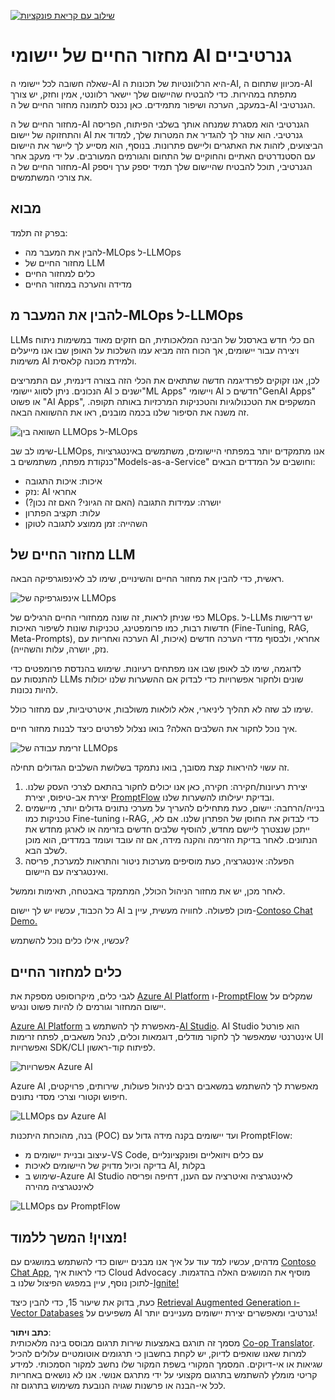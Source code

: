 <!--
CO_OP_TRANSLATOR_METADATA:
{
  "original_hash": "27a5347a5022d5ef0a72ab029b03526a",
  "translation_date": "2025-07-09T15:55:54+00:00",
  "source_file": "14-the-generative-ai-application-lifecycle/README.md",
  "language_code": "he"
}
-->
[![שילוב עם קריאת פונקציות](../../../translated_images/14-lesson-banner.066d74a31727ac121eeac06376a068a397d8e335281e63ce94130d11f516e46b.he.png)](https://aka.ms/gen-ai-lesson14-gh?WT.mc_id=academic-105485-koreyst)

# מחזור החיים של יישומי AI גנרטיביים

שאלה חשובה לכל יישומי ה-AI היא הרלוונטיות של תכונות ה-AI, מכיוון שתחום ה-AI מתפתח במהירות. כדי להבטיח שהיישום שלך יישאר רלוונטי, אמין וחזק, יש צורך במעקב, הערכה ושיפור מתמידים. כאן נכנס לתמונה מחזור החיים של ה-AI הגנרטיבי.

מחזור החיים של ה-AI הגנרטיבי הוא מסגרת שמנחה אותך בשלבי הפיתוח, הפריסה והתחזוקה של יישום AI גנרטיבי. הוא עוזר לך להגדיר את המטרות שלך, למדוד את הביצועים, לזהות את האתגרים וליישם פתרונות. בנוסף, הוא מסייע לך ליישר את היישום עם הסטנדרטים האתיים והחוקיים של התחום והגורמים המעורבים. על ידי מעקב אחר מחזור החיים של ה-AI הגנרטיבי, תוכל להבטיח שהיישום שלך תמיד יספק ערך ויספק את צורכי המשתמשים.

## מבוא

בפרק זה תלמד:

- להבין את המעבר מה-MLOps ל-LLMOps  
- מחזור החיים של LLM  
- כלים למחזור החיים  
- מדידה והערכה במחזור החיים  

## להבין את המעבר מ-MLOps ל-LLMOps

LLMs הם כלי חדש בארסנל של הבינה המלאכותית, הם חזקים מאוד במשימות ניתוח ויצירה עבור יישומים, אך הכוח הזה מביא עמו השלכות על האופן שבו אנו מייעלים משימות AI ולמידת מכונה קלאסית.

לכן, אנו זקוקים לפרדיגמה חדשה שתתאים את הכלי הזה בצורה דינמית, עם התמריצים הנכונים. ניתן לסווג יישומי AI ישנים כ"ML Apps" ויישומי AI חדשים כ"GenAI Apps" או פשוט "AI Apps", המשקפים את הטכנולוגיות והטכניקות המרכזיות באותה תקופה. זה משנה את הסיפור שלנו בכמה מובנים, ראו את ההשוואה הבאה.

![השוואה בין LLMOps ל-MLOps](../../../translated_images/01-llmops-shift.29bc933cb3bb0080a562e1655c0c719b71a72c3be6252d5c564b7f598987e602.he.png)

שימו לב שב-LLMOps, אנו מתמקדים יותר במפתחי היישומים, משתמשים באינטגרציות כנקודת מפתח, משתמשים ב"Models-as-a-Service" וחושבים על המדדים הבאים:

- איכות: איכות התגובה  
- נזק: AI אחראי  
- יושרה: עמידות התגובה (האם זה הגיוני? האם זה נכון?)  
- עלות: תקציב הפתרון  
- השהייה: זמן ממוצע לתגובה לטוקן  

## מחזור החיים של LLM

ראשית, כדי להבין את מחזור החיים והשינויים, שימו לב לאינפוגרפיקה הבאה.

![אינפוגרפיקה של LLMOps](../../../translated_images/02-llmops.70a942ead05a7645db740f68727d90160cb438ab71f0fb20548bc7fe5cad83ff.he.png)

כפי שניתן לראות, זה שונה ממחזורי החיים הרגילים של MLOps. ל-LLMs יש דרישות חדשות רבות, כמו פרומפטינג, טכניקות שונות לשיפור האיכות (Fine-Tuning, RAG, Meta-Prompts), הערכה ואחריות עם AI אחראי, ולבסוף מדדי הערכה חדשים (איכות, נזק, יושרה, עלות והשהייה).

לדוגמה, שימו לב לאופן שבו אנו מפתחים רעיונות. שימוש בהנדסת פרומפטים כדי להתנסות עם LLMs שונים ולחקור אפשרויות כדי לבדוק אם ההשערות שלנו יכולות להיות נכונות.

שימו לב שזה לא תהליך ליניארי, אלא לולאות משולבות, איטרטיביות, עם מחזור כולל.

איך נוכל לחקור את השלבים האלה? בואו נצלול לפרטים כיצד לבנות מחזור חיים.

![זרימת עבודה של LLMOps](../../../translated_images/03-llm-stage-flows.3a1e1c401235a6cfa886ed6ba04aa52a096a545e1bc44fa54d7d5983a7201892.he.png)

זה עשוי להיראות קצת מסובך, בואו נתמקד בשלושת השלבים הגדולים תחילה.

1. יצירת רעיונות/חקירה: חקירה, כאן אנו יכולים לחקור בהתאם לצרכי העסק שלנו. יצירת אב-טיפוס, יצירת [PromptFlow](https://microsoft.github.io/promptflow/index.html?WT.mc_id=academic-105485-koreyst) ובדיקת יעילותו להשערות שלנו.  
1. בנייה/הרחבה: יישום, כעת מתחילים להעריך על מערכי נתונים גדולים יותר, מיישמים טכניקות כמו Fine-tuning ו-RAG, כדי לבדוק את החוסן של הפתרון שלנו. אם לא, ייתכן שנצטרך ליישם מחדש, להוסיף שלבים חדשים בזרימה או לארגן מחדש את הנתונים. לאחר בדיקת הזרימה והקנה מידה, אם זה עובד ועומד במדדים, הוא מוכן לשלב הבא.  
1. הפעלה: אינטגרציה, כעת מוסיפים מערכות ניטור והתראות למערכת, פריסה ואינטגרציה עם היישום.  

לאחר מכן, יש את מחזור הניהול הכולל, המתמקד באבטחה, תאימות וממשל.

כל הכבוד, עכשיו יש לך יישום AI מוכן לפעולה. לחוויה מעשית, עיין ב-[Contoso Chat Demo.](https://nitya.github.io/contoso-chat/?WT.mc_id=academic-105485-koreys)

עכשיו, אילו כלים נוכל להשתמש?

## כלים למחזור החיים

לגבי כלים, מיקרוסופט מספקת את [Azure AI Platform](https://azure.microsoft.com/solutions/ai/?WT.mc_id=academic-105485-koreys) ו-[PromptFlow](https://microsoft.github.io/promptflow/index.html?WT.mc_id=academic-105485-koreyst) שמקלים על יישום המחזור וגורמים לו להיות פשוט ונגיש.

[Azure AI Platform](https://azure.microsoft.com/solutions/ai/?WT.mc_id=academic-105485-koreys) מאפשרת לך להשתמש ב-[AI Studio](https://ai.azure.com/?WT.mc_id=academic-105485-koreys). AI Studio הוא פורטל אינטרנטי שמאפשר לך לחקור מודלים, דוגמאות וכלים, לנהל משאבים, לפתח זרימות UI ואפשרויות SDK/CLI לפיתוח קוד-ראשון.

![אפשרויות Azure AI](../../../translated_images/04-azure-ai-platform.80203baf03a12fa8b166e194928f057074843d1955177baf0f5b53d50d7b6153.he.png)

Azure AI מאפשרת לך להשתמש במשאבים רבים לניהול פעולות, שירותים, פרויקטים, חיפוש וקטורי וצרכי מסדי נתונים.

![LLMOps עם Azure AI](../../../translated_images/05-llm-azure-ai-prompt.a5ce85cdbb494bdf95420668e3464aae70d8b22275a744254e941dd5e73ae0d2.he.png)

בנה, מהוכחת היתכנות (POC) ועד יישומים בקנה מידה גדול עם PromptFlow:

- עיצוב ובניית יישומים מ-VS Code, עם כלים ויזואליים ופונקציונליים  
- בדיקה וכיול מדויק של היישומים לאיכות AI, בקלות  
- שימוש ב-Azure AI Studio לאינטגרציה ואיטרציה עם הענן, דחיפה ופריסה לאינטגרציה מהירה  

![LLMOps עם PromptFlow](../../../translated_images/06-llm-promptflow.a183eba07a3a7fdf4aa74db92a318b8cbbf4a608671f6b166216358d3203d8d4.he.png)

## מצוין! המשך ללמוד!

מדהים, עכשיו למד עוד על איך אנו מבנים יישום כדי להשתמש במושגים עם [Contoso Chat App](https://nitya.github.io/contoso-chat/?WT.mc_id=academic-105485-koreyst), כדי לראות איך Cloud Advocacy מוסיף את המושגים האלה בהדגמות. לתוכן נוסף, עיין במפגש הפיצול שלנו ב-[Ignite!](https://www.youtube.com/watch?v=DdOylyrTOWg)

כעת, בדוק את שיעור 15, כדי להבין כיצד [Retrieval Augmented Generation ו-Vector Databases](../15-rag-and-vector-databases/README.md?WT.mc_id=academic-105485-koreyst) משפיעים על AI גנרטיבי ומאפשרים יצירת יישומים מעניינים יותר!

**כתב ויתור**:  
מסמך זה תורגם באמצעות שירות תרגום מבוסס בינה מלאכותית [Co-op Translator](https://github.com/Azure/co-op-translator). למרות שאנו שואפים לדיוק, יש לקחת בחשבון כי תרגומים אוטומטיים עלולים להכיל שגיאות או אי-דיוקים. המסמך המקורי בשפת המקור שלו נחשב למקור הסמכותי. למידע קריטי מומלץ להשתמש בתרגום מקצועי על ידי מתרגם אנושי. אנו לא נושאים באחריות לכל אי-הבנה או פרשנות שגויה הנובעת משימוש בתרגום זה.
